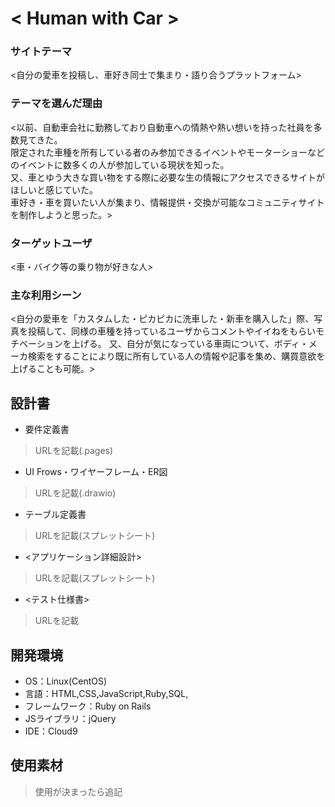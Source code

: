 # < Human with Car >

### サイトテーマ
<自分の愛車を投稿し、車好き同士で集まり・語り合うプラットフォーム>

### テーマを選んだ理由
<以前、自動車会社に勤務しており自動車への情熱や熱い想いを持った社員を多数見てきた。  
 限定された車種を所有している者のみ参加できるイベントやモーターショーなどのイベントに数多くの人が参加している現状を知った。  
 又、車とゆう大きな買い物をする際に必要な生の情報にアクセスできるサイトがほしいと感じていた。  
 車好き・車を買いたい人が集まり、情報提供・交換が可能なコミュニティサイトを制作しようと思った。>
 
### ターゲットユーザ
<車・バイク等の乗り物が好きな人>

### 主な利用シーン
<自分の愛車を「カスタムした・ピカピカに洗車した・新車を購入した」際、写真を投稿して、同様の車種を持っているユーザからコメントやイイねをもらいモチベーションを上げる。
 又、自分が気になっている車両について、ボディ・メーカ検索をすることにより既に所有している人の情報や記事を集め、購買意欲を上げることも可能。>

## 設計書
- 要件定義書

> URLを記載(.pages)

- UI Frows・ワイヤーフレーム・ER図

> URLを記載(.drawio)

- テーブル定義書

> URLを記載(スプレットシート)

- <アプリケーション詳細設計>

> URLを記載(スプレットシート)

- <テスト仕様書>

> URLを記載

## 開発環境
- OS：Linux(CentOS)
- 言語：HTML,CSS,JavaScript,Ruby,SQL,
- フレームワーク：Ruby on Rails
- JSライブラリ：jQuery
- IDE：Cloud9

## 使用素材
> 使用が決まったら追記